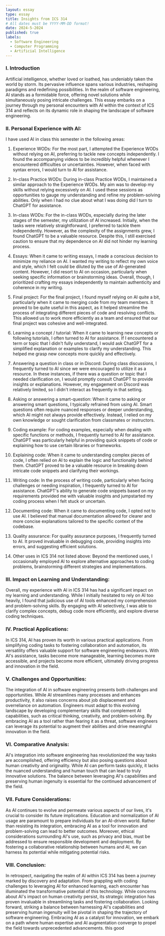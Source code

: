 ```yaml
---
layout: essay
type: essay
title: Insights from ICS 314
# All dates must be YYYY-MM-DD format!
date: 2024-5-2024
published: true
labels:
  - Software Engineering
  - Computer Programming
  - Artificial Intelligence
---
```


### I. Introduction
Artificial intelligence, whether loved or loathed, has undeniably taken the world by storm. Its pervasive influence spans various industries, reshaping paradigms and redefining possibilities. In the realm of software engineering, AI stands as a formidable force, offering novel solutions while simultaneously posing intricate challenges. This essay embarks on a journey through my personal encounters with AI within the context of ICS 314 and reflects on its dynamic role in shaping the landscape of software engineering.

### II. Personal Experience with AI:
I have used AI in class this semester in the following areas:

  1. Experience WODs: For the most part, I attempted the Experience WODs without relying on AI, preferring to tackle new concepts independently. I found the accompanying videos to be incredibly helpful whenever I encountered difficulties or uncertainties. However, when faced with syntax errors, I would turn to AI for assistance.

  2. In-class Practice WODs: During in-class Practice WODs, I maintained a similar approach to the Experience WODs. My aim was to develop my skills without relying excessively on AI. I used these sessions as opportunities to gauge my understanding and refine my problem-solving abilities. Only when I had no clue about what I was doing did I turn to ChatGPT for assistance.

  3. In-class WODs: For the in-class WODs, especially during the later stages of the semester, my utilization of AI increased. Initially, when the tasks were relatively straightforward, I preferred to tackle them independently. However, as the complexity of the assignments grew, I found ChatGPT to be a valuable resource. Despite this, I still exercised caution to ensure that my dependence on AI did not hinder my learning process.

  4. Essays: When it came to writing essays, I made a conscious decision to minimize my reliance on AI. I wanted my writing to reflect my own voice and style, which I felt could be diluted by the use of AI-generated content. However, I did resort to AI on occasion, particularly when seeking specific information or brainstorming ideas. Overall, though, I prioritized crafting my essays independently to maintain authenticity and coherence in my writing. 

  5. Final project: For the final project, I found myself relying on AI quite a bit, particularly when it came to merging code from my team members. It proved to be quite useful in this aspect, as it helped streamline the process of integrating different pieces of code and resolving conflicts. This allowed us to work more efficiently as a team and ensured that our final project was cohesive and well-integrated. 

  6. Learning a concept / tutorial: When it came to learning new concepts or following tutorials, I often turned to AI for assistance. If I encountered a term or topic that I didn't fully understand, I would ask ChatGPT for a simplified explanation or examples to clarify my understanding. This helped me grasp new concepts more quickly and effectively. 

  7. Answering a question in class or in Discord: During class discussions, I frequently turned to AI since we were encouraged to utilize it as a resource. In these instances, if there was a question or topic that I needed clarification on, I would promptly consult ChatGPT to provide insights or explanations. However, my engagement on Discord was relatively limited, so I didn't interact as frequently in that setting.

  8. Asking or answering a smart-question: When it came to asking or answering smart questions, I typically refrained from using AI. Smart questions often require nuanced responses or deeper understanding, which AI might not always provide effectively. Instead, I relied on my own knowledge or sought clarification from classmates or instructors.

  9. Coding example: For coding examples, especially when dealing with specific functions or methods, I frequently turned to AI for assistance. ChatGPT was particularly helpful in providing quick snippets of code or explaining how to use certain libraries or frameworks.

  10. Explaining code: When it came to understanding complex pieces of code, I often relied on AI to explain the logic and functionality behind them. ChatGPT proved to be a valuable resource in breaking down intricate code snippets and clarifying their workings.

  11. Writing code: In the process of writing code, particularly when facing challenges or needing inspiration, I frequently turned to AI for assistance. ChatGPT's ability to generate code snippets based on my requirements provided me with valuable insights and jumpstarted my coding process when I felt stuck or uncertain. 

  12. Documenting code: When it came to documenting code, I opted not to use AI. I believed that manual documentation allowed for clearer and more concise explanations tailored to the specific context of the codebase.

  13. Quality assurance: For quality assurance purposes, I frequently turned to AI. It proved invaluable in debugging code, providing insights into errors, and suggesting efficient solutions.

  14. Other uses in ICS 314 not listed above: Beyond the mentioned uses, I occasionally employed AI to explore alternative approaches to coding problems, brainstorming different strategies and implementations.


### III. Impact on Learning and Understanding:
Overall, my experience with AI in ICS 314 has had a significant impact on my learning and understanding. While I initially hesitated to rely on AI too heavily, I found that judicious use of AI tools enhanced my comprehension and problem-solving skills. By engaging with AI selectively, I was able to clarify complex concepts, debug code more efficiently, and explore diverse coding techniques.

### IV. Practical Applications:
In ICS 314, AI has proven its worth in various practical applications. From simplifying coding tasks to fostering collaboration and automation, its versatility offers valuable support for software engineering endeavors. With AI's assistance, tasks become more manageable, learning becomes more accessible, and projects become more efficient, ultimately driving progress and innovation in the field.

### V. Challenges and Opportunities:
The integration of AI in software engineering presents both challenges and opportunities. While AI streamlines many processes and enhances productivity, it also raises concerns about job displacement and overreliance on automation. Engineers must adapt to this evolving landscape by developing complementary skills that complement AI capabilities, such as critical thinking, creativity, and problem-solving. By embracing AI as a tool rather than fearing it as a threat, software engineers can leverage its potential to augment their abilities and drive meaningful innovation in the field.

### VI. Comparative Analysis:
AI's integration into software engineering has revolutionized the way tasks are accomplished, offering efficiency but also posing questions about human creativity and originality. While AI can perform tasks quickly, it lacks the nuanced understanding and human touch that can lead to truly innovative solutions. The balance between leveraging AI's capabilities and preserving human ingenuity is essential for the continued advancement of the field.

### VII. Future Considerations:
As AI continues to evolve and permeate various aspects of our lives, it's crucial to consider its future implications. Education and normalization of AI usage are paramount to prepare individuals for an AI-driven world. Rather than resisting its integration, embracing AI as a tool for innovation and problem-solving can lead to better outcomes. Moreover, ethical considerations surrounding AI's use, such as privacy and bias, must be addressed to ensure responsible development and deployment. By fostering a collaborative relationship between humans and AI, we can harness its potential while mitigating potential risks.

### VIII. Conclusion:
In retrospect, navigating the realm of AI within ICS 314 has been a journey marked by discovery and adaptation. From grappling with coding challenges to leveraging AI for enhanced learning, each encounter has illuminated the transformative potential of this technology. While concerns about AI's impact on human creativity persist, its strategic integration has proven invaluable in streamlining tasks and fostering collaboration. Looking forward, striking a balance between harnessing AI's capabilities and preserving human ingenuity will be pivotal in shaping the trajectory of software engineering. Embracing AI as a catalyst for innovation, we embark on a path where human expertise and AI augmentation converge to propel the field towards unprecedented advancements.
this good
